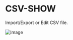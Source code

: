 # CSV-SHOW
Import/Export or Edit CSV file.

![image](https://user-images.githubusercontent.com/53380504/220785249-a2ceb1dc-52d7-489a-87bf-e03c939cbc5c.png)
